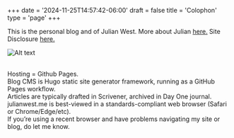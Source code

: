 +++
date = '2024-11-25T14:57:42-06:00'
draft = false
title = 'Colophon'
type = 'page'
+++



This is the personal blog and of Julian West. More about Julian [here.](http://julianwest.me/Blog/about/about/) Site Disclosure [here.](https://julianwest.me/Blog/site-disclosure/site-disclosure/)

![Alt text](https://julianwest.me/Blog/colophon/julian.jpeg)<br><br>

<div style="font-size: 14px;">
Hosting = Github Pages.<br>
Blog CMS is Hugo static site generator framework, running as a GitHub Pages workflow.<br>
Articles are typically drafted in Scrivener, archived in Day One journal.<br>
julianwest.me is best-viewed in a standards-compliant web browser (Safari or Chrome/Edge/etc).<br>
If you’re using a recent browser and have problems navigating my site or blog, do let me know.
</div>